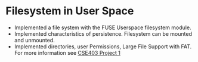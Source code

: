 # Filesystem in User Space
 * Implemented a file system with the FUSE Userspace filesystem module.
 * Implemented characteristics of persistence. Filesystem can be mounted and unmounted.
 * Implemented directories, user Permissions, Large File Support with FAT.
For more information see [CSE403 Project 1](http://yinzhicao.org/courses/s16/cse403/hw2.html)
